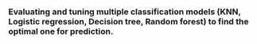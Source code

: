 ### Evaluating and tuning multiple classification models (KNN, Logistic regression, Decision tree, Random forest) to find the optimal one for prediction.
